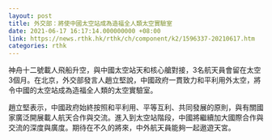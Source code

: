 ```yaml
---
layout: post
title: 外交部：將使中國太空站成為造福全人類太空實驗室
date: 2021-06-17 16:17:14.000000000 +08:00
link: https://news.rthk.hk/rthk/ch/component/k2/1596337-20210617.htm
categories: rthk
---
```


神舟十二號載人飛船升空，與中國太空站天和核心艙對接，3名航天員會留在太空3個月。在北京，外交部發言人趙立堅說，中國政府一貫致力和平利用外太空，將令中國的太空站成為造福全人類的太空實驗室。

趙立堅表示，中國政府始終按照和平利用、平等互利、共同發展的原則，與有關國家廣泛開展載人航天合作與交流。進入到太空站階段，中國將繼續加大國際合作與交流的深度與廣度。期待在不久的將來，中外航天員能夠一起遨遊天宮。
